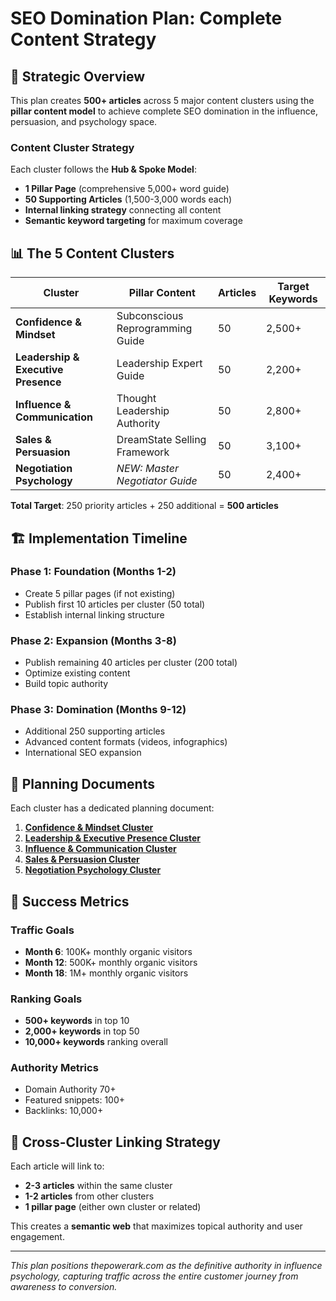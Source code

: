 # SEO Domination Plan: Complete Content Strategy

## 🎯 **Strategic Overview**

This plan creates **500+ articles** across 5 major content clusters using the **pillar content model** to achieve complete SEO domination in the influence, persuasion, and psychology space.

### **Content Cluster Strategy**
Each cluster follows the **Hub & Spoke Model**:
- **1 Pillar Page** (comprehensive 5,000+ word guide)
- **50 Supporting Articles** (1,500-3,000 words each)
- **Internal linking strategy** connecting all content
- **Semantic keyword targeting** for maximum coverage

## 📊 **The 5 Content Clusters**

| Cluster | Pillar Content | Articles | Target Keywords |
|---------|---------------|----------|-----------------|
| **Confidence & Mindset** | Subconscious Reprogramming Guide | 50 | 2,500+ |
| **Leadership & Executive Presence** | Leadership Expert Guide | 50 | 2,200+ |
| **Influence & Communication** | Thought Leadership Authority | 50 | 2,800+ |
| **Sales & Persuasion** | DreamState Selling Framework | 50 | 3,100+ |
| **Negotiation Psychology** | *NEW: Master Negotiator Guide* | 50 | 2,400+ |

**Total Target**: 250 priority articles + 250 additional = **500 articles**

## 🏗️ **Implementation Timeline**

### **Phase 1: Foundation (Months 1-2)**
- Create 5 pillar pages (if not existing)
- Publish first 10 articles per cluster (50 total)
- Establish internal linking structure

### **Phase 2: Expansion (Months 3-8)**
- Publish remaining 40 articles per cluster (200 total)
- Optimize existing content
- Build topic authority

### **Phase 3: Domination (Months 9-12)**
- Additional 250 supporting articles
- Advanced content formats (videos, infographics)
- International SEO expansion

## 📁 **Planning Documents**

Each cluster has a dedicated planning document:

1. **[Confidence & Mindset Cluster](./confidence-mindset-cluster.md)**
2. **[Leadership & Executive Presence Cluster](./leadership-executive-cluster.md)**
3. **[Influence & Communication Cluster](./influence-communication-cluster.md)**
4. **[Sales & Persuasion Cluster](./sales-persuasion-cluster.md)**
5. **[Negotiation Psychology Cluster](./negotiation-psychology-cluster.md)**

## 🎯 **Success Metrics**

### **Traffic Goals**
- **Month 6**: 100K+ monthly organic visitors
- **Month 12**: 500K+ monthly organic visitors
- **Month 18**: 1M+ monthly organic visitors

### **Ranking Goals**
- **500+ keywords** in top 10
- **2,000+ keywords** in top 50
- **10,000+ keywords** ranking overall

### **Authority Metrics**
- Domain Authority 70+
- Featured snippets: 100+
- Backlinks: 10,000+

## 🔗 **Cross-Cluster Linking Strategy**

Each article will link to:
- **2-3 articles** within the same cluster
- **1-2 articles** from other clusters
- **1 pillar page** (either own cluster or related)

This creates a **semantic web** that maximizes topical authority and user engagement.

---

*This plan positions thepowerark.com as the definitive authority in influence psychology, capturing traffic across the entire customer journey from awareness to conversion.*
